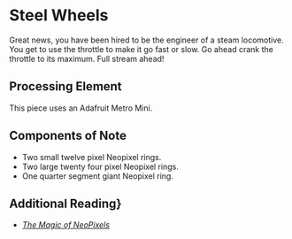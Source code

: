 # Steel Wheels

Great news, you have been hired to be the engineer of a steam locomotive. 
You get to use the throttle to make it go fast or slow.  Go ahead crank the 
throttle to its maximum.  Full stream ahead!


## Processing Element

This piece uses an Adafruit Metro Mini.

## Components of Note

* Two small twelve pixel Neopixel rings.
* Two large twenty four pixel Neopixel rings.
* One quarter segment giant Neopixel ring.

## Additional Reading}

* [_The Magic of NeoPixels_](https://learn.adafruit.com/adafruit-neopixel-uberguide)
